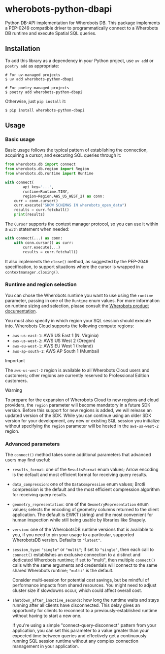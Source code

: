 # wherobots-python-dbapi

Python DB-API implementation for Wherobots DB. This package implements a
PEP-0249 compatible driver to programmatically connect to a Wherobots DB
runtime and execute Spatial SQL queries.

## Installation

To add this library as a dependency in your Python project, use `uv add`
or `poetry add` as appropriate:

```
# For uv-managed projects
$ uv add wherobots-python-dbapi

# For poetry-managed projects
$ poetry add wherobots-python-dbapi
```

Otherwise, just `pip install` it:

```
$ pip install wherobots-python-dbapi
```

## Usage

### Basic usage

Basic usage follows the typical pattern of establishing the connection,
acquiring a cursor, and executing SQL queries through it:

```python
from wherobots.db import connect
from wherobots.db.region import Region
from wherobots.db.runtime import Runtime

with connect(
        api_key='...',
        runtime=Runtime.TINY,
        region=Region.AWS_US_WEST_2) as conn:
    curr = conn.cursor()
    curr.execute("SHOW SCHEMAS IN wherobots_open_data")
    results = curr.fetchall()
    print(results)
```

The `Cursor` supports the context manager protocol, so you can use it
within a `with` statement when needed:

```python
with connect(...) as conn:
    with conn.cursor() as curr:
        curr.execute(...)
        results = curr.fetchall()
```

It also implements the `close()` method, as suggested by the PEP-2049
specification, to support situations where the cursor is wrapped in a
`contextmanager.closing()`.

### Runtime and region selection

You can chose the Wherobots runtime you want to use using the `runtime`
parameter, passing in one of the `Runtime` enum values. For more
information on runtime sizing and selection, please consult the
[Wherobots product documentation](https://docs.wherobots.com).

You must also specify in which region your SQL session should execute
into. Wherobots Cloud supports the following compute regions:

* `aws-us-east-1`: AWS US East 1 (N. Virginia)
* `aws-us-west-2`: AWS US West 2 (Oregon)
* `aws-eu-west-1`: AWS EU West 1 (Ireland)
* `aws-ap-south-1`: AWS AP South 1 (Mumbai)

> [!IMPORTANT]
> The `aws-us-west-2` region is available to all Wherobots Cloud users
> and customers; other regions are currently reserved to Professional
> Edition customers.

> [!WARNING]
> To prepare for the expansion of Wherobots Cloud to new regions and cloud providers, the `region` parameter will become mandatory in a future SDK version.
> Before this support for new regions is added, we will release an updated version of the SDK.
> While you can continue using an older SDK version for your development,
> any new or existing SQL session you initialize without specifying the `region` parameter will be hosted in the `aws-us-west-2` region.

### Advanced parameters

The `connect()` method takes some additional parameters that advanced
users may find useful:

* `results_format`: one of the `ResultsFormat` enum values;
    Arrow encoding is the default and most efficient format for
    receiving query results.
* `data_compression`: one of the `DataCompression` enum values; Brotli
    compression is the default and the most efficient compression
    algorithm for receiving query results.
* `geometry_representation`: one of the `GeometryRepresentation` enum
    values; selects the encoding of geometry columns returned to the
    client application. The default is EWKT (string) and the most
    convenient for human inspection while still being usable by
    libraries like Shapely.
* `version`: one of the WherobotsDB runtime versions that is available
    to you, if you need to pin your usage to a particular, supported
    WherobotsDB version. Defaults to `"latest"`.
* `session_type`: `"single"` or `"multi"`; if set to `"single"`, then
    each call to `connect()` establishes an exclusive connection to a
    distinct and dedicated Wherobots runtime; if set to "multi", then
    multiple `connect()` calls with the same arguments and credentials
    will connect to the same shared Wherobots runtime; `"multi"` is the
    default.

    Consider multi-session for potential cost savings, but be mindful of
    performance impacts from shared resources. You might need to adjust
    cluster size if slowdowns occur, which could affect overall cost.
* `shutdown_after_inactive_seconds`: how long the runtime waits and
    stays running after all clients have disconnected. This delay gives
    an opportunity for clients to reconnect to a previously-established
    runtime without having to start a new one.

    If you're using a simple "connect-query-disconnect" pattern from
    your application, you can set this parameter to a value greater than
    your expected time between queries and effectively get a continuously
    running SQL session runtime without any complex connection management
    in your application.
